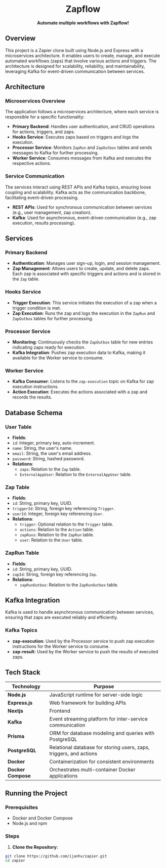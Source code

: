 <div align="center">
<!--   <img src="https://github.com/ijanhv/dockify-api/raw/main/public/logo.png" alt="Dockify Logo" width="200"/> -->
  <h1>Zapflow</h1>
  <p><strong>Automate multiple workflows with Zapflow!</strong></p>
</div>

## Overview

This project is a Zapier clone built using Node.js and Express with a microservices architecture. It enables users to create, manage, and execute automated workflows (zaps) that involve various actions and triggers. The architecture is designed for scalability, reliability, and maintainability, leveraging Kafka for event-driven communication between services.

## Architecture

### Microservices Overview

The application follows a microservices architecture, where each service is responsible for a specific functionality:

- **Primary Backend**: Handles user authentication, and CRUD operations for actions, triggers, and zaps.
- **Hooks Service**: Executes zaps based on triggers and logs the execution.
- **Processor Service**: Monitors `ZapRun` and `ZapOutbox` tables and sends messages to Kafka for further processing.
- **Worker Service**: Consumes messages from Kafka and executes the respective actions.

### Service Communication

The services interact using REST APIs and Kafka topics, ensuring loose coupling and scalability. Kafka acts as the communication backbone, facilitating event-driven processing.

- **REST APIs**: Used for synchronous communication between services (e.g., user management, zap creation).
- **Kafka**: Used for asynchronous, event-driven communication (e.g., zap execution, results processing).

## Services

### Primary Backend

- **Authentication**: Manages user sign-up, login, and session management.
- **Zap Management**: Allows users to create, update, and delete zaps. Each zap is associated with specific triggers and actions and is stored in the `Zap` table.

### Hooks Service

- **Trigger Execution**: This service initiates the execution of a zap when a trigger condition is met.
- **Zap Execution**: Runs the zap and logs the execution in the `ZapRun` and `ZapOutbox` tables for further processing.

### Processor Service

- **Monitoring**: Continuously checks the `ZapOutbox` table for new entries indicating zaps ready for execution.
- **Kafka Integration**: Pushes zap execution data to Kafka, making it available for the Worker service to consume.

### Worker Service

- **Kafka Consumer**: Listens to the `zap-execution` topic on Kafka for zap execution instructions.
- **Action Execution**: Executes the actions associated with a zap and records the results.

## Database Schema

### User Table

- **Fields**:
 - `id`: Integer, primary key, auto-increment.
 - `name`: String, the user's name.
 - `email`: String, the user's email address.
 - `password`: String, hashed password.
 - **Relations**:
   - `zaps`: Relation to the `Zap` table.
   - `ExternalAppUser`: Relation to the `ExternalAppUser` table.

### Zap Table

- **Fields**:
 - `id`: String, primary key, UUID.
 - `triggerId`: String, foreign key referencing `Trigger`.
 - `userId`: Integer, foreign key referencing `User`.
 - **Relations**:
   - `trigger`: Optional relation to the `Trigger` table.
   - `actions`: Relation to the `Action` table.
   - `zapRuns`: Relation to the `ZapRun` table.
   - `user`: Relation to the `User` table.

### ZapRun Table

- **Fields**:
 - `id`: String, primary key, UUID.
 - `zapId`: String, foreign key referencing `Zap`.
 - **Relations**:
   - `zapRunOutbox`: Relation to the `ZapRunOutbox` table.

## Kafka Integration

Kafka is used to handle asynchronous communication between services, ensuring that zaps are executed reliably and efficiently.

### Kafka Topics

- **zap-execution**: Used by the Processor service to push zap execution instructions for the Worker service to consume.
- **zap-result**: Used by the Worker service to push the results of executed zaps.

## Tech Stack

| Technology      | Purpose                                             |
|-----------------|-----------------------------------------------------|
| **Node.js**     | JavaScript runtime for server-side logic            |
| **Express.js**  | Web framework for building APIs                     |
| **Nextjs**      | Frontend                                            |
| **Kafka**       | Event streaming platform for inter-service communication |
| **Prisma**           | ORM for database modeling and queries with PostgreSQL     |
| **PostgreSQL**       | Relational database for storing users, zaps, triggers, and actions |
| **Docker**      | Containerization for consistent environments        |
| **Docker Compose** | Orchestrates multi-container Docker applications  |

## Running the Project

### Prerequisites

- Docker and Docker Compose
- Node.js and npm

### Steps

1. **Clone the Repository**:
  ```bash
  git clone https://github.com/ijanhv/zapier.git
  cd zapier
